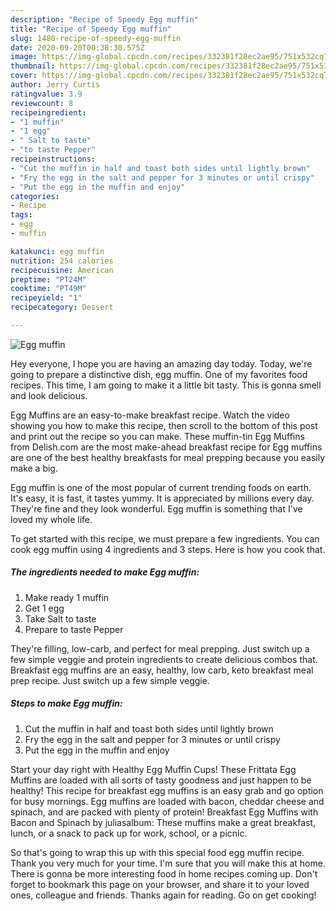 ```yaml
---
description: "Recipe of Speedy Egg muffin"
title: "Recipe of Speedy Egg muffin"
slug: 1480-recipe-of-speedy-egg-muffin
date: 2020-09-20T00:38:30.575Z
image: https://img-global.cpcdn.com/recipes/332381f28ec2ae95/751x532cq70/egg-muffin-recipe-main-photo.jpg
thumbnail: https://img-global.cpcdn.com/recipes/332381f28ec2ae95/751x532cq70/egg-muffin-recipe-main-photo.jpg
cover: https://img-global.cpcdn.com/recipes/332381f28ec2ae95/751x532cq70/egg-muffin-recipe-main-photo.jpg
author: Jerry Curtis
ratingvalue: 3.9
reviewcount: 8
recipeingredient:
- "1 muffin"
- "1 egg"
- " Salt to taste"
- "to taste Pepper"
recipeinstructions:
- "Cut the muffin in half and toast both sides until lightly brown"
- "Fry the egg in the salt and pepper for 3 minutes or until crispy"
- "Put the egg in the muffin and enjoy"
categories:
- Recipe
tags:
- egg
- muffin

katakunci: egg muffin 
nutrition: 254 calories
recipecuisine: American
preptime: "PT24M"
cooktime: "PT49M"
recipeyield: "1"
recipecategory: Dessert

---
```



![Egg muffin](https://img-global.cpcdn.com/recipes/332381f28ec2ae95/751x532cq70/egg-muffin-recipe-main-photo.jpg)

Hey everyone, I hope you are having an amazing day today. Today, we're going to prepare a distinctive dish, egg muffin. One of my favorites food recipes. This time, I am going to make it a little bit tasty. This is gonna smell and look delicious.

Egg Muffins are an easy-to-make breakfast recipe. Watch the video showing you how to make this recipe, then scroll to the bottom of this post and print out the recipe so you can make. These muffin-tin Egg Muffins from Delish.com are the most make-ahead breakfast recipe for Egg muffins are one of the best healthy breakfasts for meal prepping because you easily make a big.

Egg muffin is one of the most popular of current trending foods on earth. It's easy, it is fast, it tastes yummy. It is appreciated by millions every day. They're fine and they look wonderful. Egg muffin is something that I've loved my whole life.


To get started with this recipe, we must prepare a few ingredients. You can cook egg muffin using 4 ingredients and 3 steps. Here is how you cook that.

<!--inarticleads1-->

##### The ingredients needed to make Egg muffin:

1. Make ready 1 muffin
1. Get 1 egg
1. Take  Salt to taste
1. Prepare to taste Pepper


They&#39;re filling, low-carb, and perfect for meal prepping. Just switch up a few simple veggie and protein ingredients to create delicious combos that. Breakfast egg muffins are an easy, healthy, low carb, keto breakfast meal prep recipe. Just switch up a few simple veggie. 

<!--inarticleads2-->

##### Steps to make Egg muffin:

1. Cut the muffin in half and toast both sides until lightly brown
1. Fry the egg in the salt and pepper for 3 minutes or until crispy
1. Put the egg in the muffin and enjoy


Start your day right with Healthy Egg Muffin Cups! These Frittata Egg Muffins are loaded with all sorts of tasty goodness and just happen to be healthy! This recipe for breakfast egg muffins is an easy grab and go option for busy mornings. Egg muffins are loaded with bacon, cheddar cheese and spinach, and are packed with plenty of protein! Breakfast Egg Muffins with Bacon and Spinach by juliasalbum: These muffins make a great breakfast, lunch, or a snack to pack up for work, school, or a picnic. 

So that's going to wrap this up with this special food egg muffin recipe. Thank you very much for your time. I'm sure that you will make this at home. There is gonna be more interesting food in home recipes coming up. Don't forget to bookmark this page on your browser, and share it to your loved ones, colleague and friends. Thanks again for reading. Go on get cooking!

